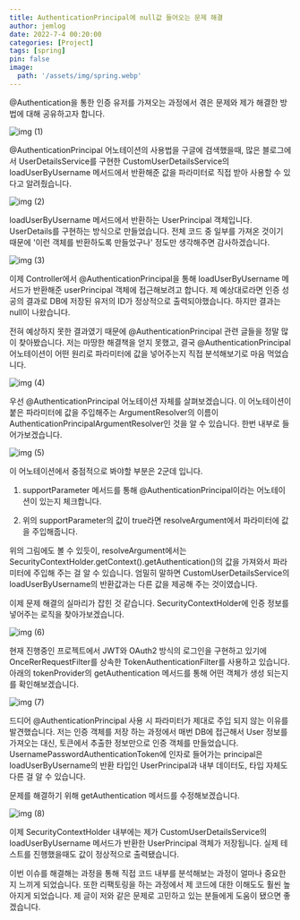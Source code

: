 ```yaml
---
title: AuthenticationPrincipal에 null값 들어오는 문제 해결
author: jemlog
date: 2022-7-4 00:20:00
categories: [Project]
tags: [spring]
pin: false
image:
  path: '/assets/img/spring.webp'
---
```


@Authentication을 통한 인증 유저를 가져오는 과정에서 겪은 문제와 제가 해결한 방법에 대해 공유하고자 합니다.

![img (1)](https://github.com/CMC11th-Melly/Melly_Server/assets/82302520/143b404b-84a4-4101-8513-d1fd549fff28)

@AuthenticationPrincipal 어노테이션의 사용법을 구글에 검색했을때, 많은 블로그에서 UserDetailsService를 구현한 CustomUserDetailsService의 loadUserByUsername 메서드에서 반환해준 값을 파라미터로 직접 받아 사용할 수 있다고 알려줬습니다.

![img (2)](https://github.com/CMC11th-Melly/Melly_Server/assets/82302520/2c3207c0-828f-4e68-91d0-0a623089798a)

loadUserByUsername 메서드에서 반환하는 UserPrincipal 객체입니다. UserDetails를 구현하는 방식으로 만들었습니다. 전체 코드 중 일부를 가져온 것이기 때문에  '이런 객체를 반환하도록 만들었구나' 정도만 생각해주면 감사하겠습니다.

![img (3)](https://github.com/CMC11th-Melly/Melly_Server/assets/82302520/ce22aa4a-23e0-4289-aa07-694f46e28fc8)

이제 Controller에서 @AuthenticationPrincipal을 통해 loadUserByUsername 메서드가 반환해준 userPrincipal 객체에 접근해보려고 합니다. 제 예상대로라면 인증 성공의 결과로 DB에 저장된 유저의 ID가 정상적으로 출력되야했습니다. 하지만 결과는 null이 나왔습니다.

전혀 예상하지 못한 결과였기 때문에 @AuthenticationPrincipal 관련 글들을 정말 많이 찾아봤습니다. 저는 마땅한 해결책을 얻지 못했고, 결국 @AuthenticationPrincipal 어노테이션이 어떤 원리로 파라미터에 값을 넣어주는지 직접 분석해보기로 마음 먹었습니다.

![img (4)](https://github.com/CMC11th-Melly/Melly_Server/assets/82302520/2e10cd84-4a45-468f-b8d0-ea48e045eaa9)

우선 @AuthenticationPrincipal 어노테이션 자체를 살펴보겠습니다. 이 어노테이션이 붙은 파라미터에 값을 주입해주는 ArgumentResolver의 이름이 AuthenticationPrincipalArgumentResolver인 것을 알 수 있습니다. 한번 내부로 들어가보겠습니다.

![img (5)](https://github.com/CMC11th-Melly/Melly_Server/assets/82302520/e431a2ab-8982-43f0-b870-4ae743918b59)

이 어노테이션에서 중점적으로 봐야할 부분은 2군데 입니다.

1. supportParameter 메서드를 통해 @AuthenticationPrincipal이라는 어노테이션이 있는지 체크합니다.

2. 위의 supportParameter의 값이 true라면 resolveArgument에서 파라미터에 값을 주입해줍니다.

위의 그림에도 볼 수 있듯이, resolveArgument에서는 SecurityContextHolder.getContext().getAuthentication()의 값을 가져와서 파라미터에 주입해 주는 걸 알 수 있습니다. 엄밀히 말하면 CustomUserDetailsService의 loadUserByUsername의 반환값과는 다른 값을 제공해 주는 것이였습니다.

이제 문제 해결의 실마리가 잡힌 것 같습니다. SecurityContextHolder에 인증 정보를 넣어주는 로직을 찾아가보겠습니다.

![img (6)](https://github.com/CMC11th-Melly/Melly_Server/assets/82302520/5011cc62-1fb9-4fb9-ba90-80592f99b904)

현재 진행중인 프로젝트에서 JWT와 OAuth2 방식의 로그인을 구현하고 있기에 OnceRerRequestFilter를 상속한 TokenAuthenticationFilter를 사용하고 있습니다. 아래의 tokenProvider의 getAuthentication 메서드를 통해 어떤 객체가 생성 되는지를 확인해보겠습니다.

![img (7)](https://github.com/CMC11th-Melly/Melly_Server/assets/82302520/83a59693-429a-479e-9c66-e5fa11e6403b)

드디어 @AuthenticationPrincipal 사용 시 파라미터가 제대로 주입 되지 않는 이유를 발견했습니다. 저는 인증 객체를 저장 하는 과정에서 매번 DB에 접근해서 User 정보를 가져오는 대신, 토큰에서 추출한 정보만으로 인증 객체를 만들었습니다. UsernamePasswordAuthenticationToken에 인자로 들어가는 principal은 loadUserByUsername의 반환 타입인 UserPrincipal과 내부 데이터도, 타입 자체도 다른 걸 알 수 있습니다.

문제를 해결하기 위해 getAuthentication 메서드를 수정해보겠습니다.

![img (8)](https://github.com/CMC11th-Melly/Melly_Server/assets/82302520/5d9ee3da-c9d8-4b0b-abf5-efd65d475a19)

이제 SecurityContextHolder 내부에는 제가 CustomUserDetailsService의 loadUserByUsername 메서드가 반환한 UserPrincipal 객체가 저장됩니다. 실제 테스트를 진행했을때도 값이 정상적으로 출력됐습니다.

이번 이슈를 해결해는 과정을 통해 직접 코드 내부를 분석해보는 과정이 얼마나 중요한지 느끼게 되었습니다. 또한 리팩토링을 하는 과정에서 제 코드에 대한 이해도도 훨씬 높아지게 되었습니다. 제 글이 저와 같은 문제로 고민하고 있는 분들에게 도움이 됐으면 좋겠습니다.

[nodejs]: https://nodejs.org/
[starter]: https://github.com/cotes2020/chirpy-starter
[pages-workflow-src]: https://docs.github.com/en/pages/getting-started-with-github-pages/configuring-a-publishing-source-for-your-github-pages-site#publishing-with-a-custom-github-actions-workflow
[latest-tag]: https://github.com/cotes2020/jekyll-theme-chirpy/tags
